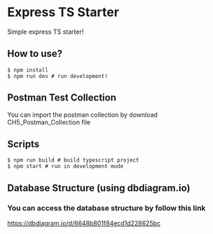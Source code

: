 # Express TS Starter

Simple express TS starter!

## How to use?

```
$ npm install
$ npm run dev # run development!
```
## Postman Test Collection
You can import the postman collection by download CH5_Postman_Collection file

## Scripts

```
$ npm run build # build typescript project
$ npm start # run in development mode
```
## Database Structure (using dbdiagram.io)
### You can access the database structure by follow this link
https://dbdiagram.io/d/6648b801f84ecd1d228625bc

